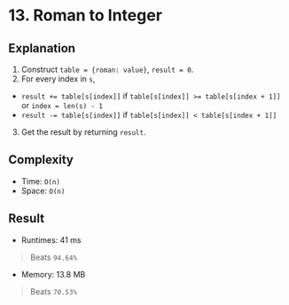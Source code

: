 # 13. Roman to Integer

## Explanation
1. Construct `table = {roman: value}`, `result = 0`.
2. For every index in `s`,
- `result += table[s[index]]` if `table[s[index]] >= table[s[index + 1]]` or `index = len(s) - 1`
- `result -= table[s[index]]` if `table[s[index]] < table[s[index + 1]]`
3. Get the result by returning `result`.

## Complexity
- Time: `O(n)`
- Space: `O(n)`
## Result
- Runtimes: 41 ms
> Beats `94.64%`
- Memory: 13.8 MB
> Beats `70.53%`
